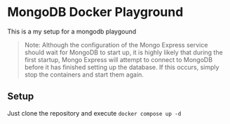 # MongoDB Docker Playground

This is a my setup for a mongodb playgound

> Note:
> Although the configuration of the Mongo Express service should wait for MongoDB to start up, it is highly likely that during the first startup, Mongo Express will attempt to connect to MongoDB before it has finished setting up the database. If this occurs, simply stop the containers and start them again.

## Setup

Just clone the repository and execute `docker compose up -d`

